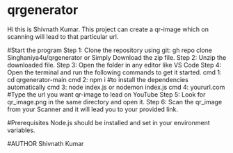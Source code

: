 # qrgenerator
Hi this is Shivnath Kumar. This project can create a qr-image which on scanning will lead to that particular url.

#Start the program
  Step 1: Clone the repository using git: gh repo clone Singhaniya4u/qrgenerator
          or 
          Simply Download the zip file.
  Step 2: Unzip the downloaded file.
  Step 3: Open the folder in any editor like VS Code
  Step 4: Open the terminal and run the following commands to get it started.
          cmd 1: cd qrgenerator-main
          cmd 2: npm i             #to install the dependencies automatically
          cmd 3: node index.js
                     or
                 nodemon index.js
          cmd 4: yoururl.com        #Type the url you want qr-image to lead on YouTube
  Step 5: Look for qr_image.png in the same directory and open it.
  Step 6: Scan the qr_image from your Scanner and it will lead you to your provided link.

#Prerequisites
  Node.js should be installed and set in your environment variables.

#AUTHOR
  Shivnath Kumar
     
